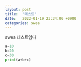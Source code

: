 ```yaml
---
layout: post
title:  "테스트"
date:   2022-01-19 23:34:00 +0900
categories: swea
---
```


swea 테스트임다
```python
a=10
b=20
c=30
print(a+b+c)
```


[jekyll-docs]: https://jekyllrb.com/docs/home
[jekyll-gh]:   https://github.com/jekyll/jekyll
[jekyll-talk]: https://talk.jekyllrb.com/
